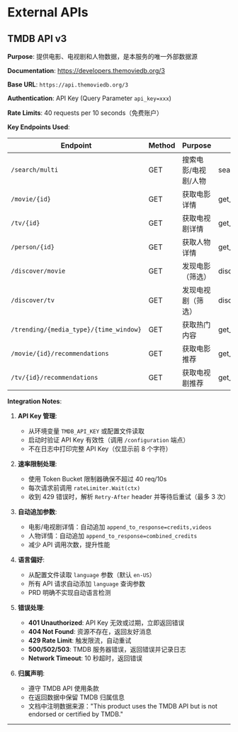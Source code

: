 # External APIs

## TMDB API v3

**Purpose**: 提供电影、电视剧和人物数据，是本服务的唯一外部数据源

**Documentation**: https://developers.themoviedb.org/3

**Base URL**: `https://api.themoviedb.org/3`

**Authentication**: API Key (Query Parameter `api_key=xxx`)

**Rate Limits**: 40 requests per 10 seconds（免费账户）

**Key Endpoints Used**:

| Endpoint                               | Method | Purpose              | 映射工具            |
| -------------------------------------- | ------ | -------------------- | ------------------- |
| `/search/multi`                        | GET    | 搜索电影/电视剧/人物 | search              |
| `/movie/{id}`                          | GET    | 获取电影详情         | get_details         |
| `/tv/{id}`                             | GET    | 获取电视剧详情       | get_details         |
| `/person/{id}`                         | GET    | 获取人物详情         | get_details         |
| `/discover/movie`                      | GET    | 发现电影（筛选）     | discover_movies     |
| `/discover/tv`                         | GET    | 发现电视剧（筛选）   | discover_tv         |
| `/trending/{media_type}/{time_window}` | GET    | 获取热门内容         | get_trending        |
| `/movie/{id}/recommendations`          | GET    | 获取电影推荐         | get_recommendations |
| `/tv/{id}/recommendations`             | GET    | 获取电视剧推荐       | get_recommendations |

**Integration Notes**:

1. **API Key 管理**:
   - 从环境变量 `TMDB_API_KEY` 或配置文件读取
   - 启动时验证 API Key 有效性（调用 `/configuration` 端点）
   - 不在日志中打印完整 API Key（仅显示前 8 个字符）

2. **速率限制处理**:
   - 使用 Token Bucket 限制器确保不超过 40 req/10s
   - 每次请求前调用 `rateLimiter.Wait(ctx)`
   - 收到 429 错误时，解析 `Retry-After` header 并等待后重试（最多 3 次）

3. **自动追加参数**:
   - 电影/电视剧详情：自动追加 `append_to_response=credits,videos`
   - 人物详情：自动追加 `append_to_response=combined_credits`
   - 减少 API 调用次数，提升性能

4. **语言偏好**:
   - 从配置文件读取 `language` 参数（默认 `en-US`）
   - 所有 API 请求自动添加 `language` 查询参数
   - PRD 明确不实现自动语言检测

5. **错误处理**:
   - **401 Unauthorized**: API Key 无效或过期，立即返回错误
   - **404 Not Found**: 资源不存在，返回友好消息
   - **429 Rate Limit**: 触发限流，自动重试
   - **500/502/503**: TMDB 服务器错误，返回错误并记录日志
   - **Network Timeout**: 10 秒超时，返回错误

6. **归属声明**:
   - 遵守 TMDB API 使用条款
   - 在返回数据中保留 TMDB 归属信息
   - 文档中注明数据来源："This product uses the TMDB API but is not endorsed or certified by TMDB."

---
